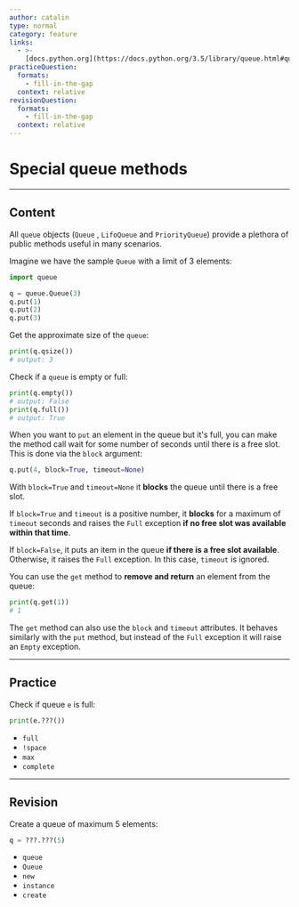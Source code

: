 ```yaml
---
author: catalin
type: normal
category: feature
links:
  - >-
    [docs.python.org](https://docs.python.org/3.5/library/queue.html#queue-objects){website}
practiceQuestion:
  formats:
    - fill-in-the-gap
  context: relative
revisionQuestion:
  formats:
    - fill-in-the-gap
  context: relative
---
```


# Special queue methods


---

## Content

All `queue` objects (`Queue` , `LifoQueue` and `PriorityQueue`) provide a plethora of public methods useful in many scenarios.

Imagine we have the sample `Queue` with a limit of 3 elements:

```python
import queue

q = queue.Queue(3)
q.put(1)
q.put(2)
q.put(3)
```

Get the approximate size of the `queue`:

```python
print(q.qsize())
# output: 3
```

Check if a `queue` is empty or full:

```python
print(q.empty())
# output: False
print(q.full())
# output: True
```

When you want to `put` an element in the queue but it's full, you can make the method call wait for some number of seconds until there is a free slot. This is done via the `block` argument:

```python
q.put(4, block=True, timeout=None)
```

With `block=True` and `timeout=None` it **blocks** the queue until there is a free slot. 

If `block=True` and `timeout` is a positive number, it **blocks** for a maximum of `timeout` seconds and raises the `Full` exception **if no free slot was available within that time**.

If `block=False`, it puts an item in the queue **if there is a free slot available**. Otherwise, it raises the `Full` exception. In this case, `timeout` is ignored.

You can use the `get` method to **remove and return** an element from the queue:

```py
print(q.get(1))
# 1
```

The `get` method can also use the `block` and `timeout` attributes. It behaves similarly with the `put` method, but instead of the `Full` exception it will raise an `Empty` exception. 


---

## Practice

Check if queue `e` is full:

```py
print(e.???())
```

- `full`
- `!space`
- `max`
- `complete`


---

## Revision

Create a queue of maximum 5 elements:

```py
q = ???.???(5)
```

- `queue`
- `Queue`
- `new`
- `instance`
- `create`
 
